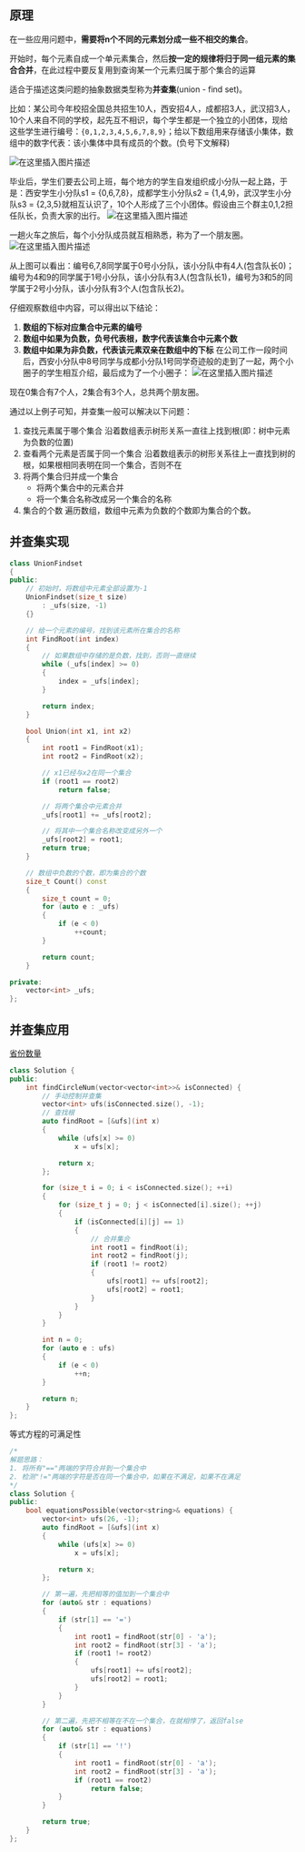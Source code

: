 ﻿## 原理

在一些应用问题中，**需要将n个不同的元素划分成一些不相交的集合**。

开始时，每个元素自成一个单元素集合，然后**按一定的规律将归于同一组元素的集合合并**，在此过程中要反复用到查询某一个元素归属于那个集合的运算

适合于描述这类问题的抽象数据类型称为**并查集**(union - find set)。

比如：某公司今年校招全国总共招生10人，西安招4人，成都招3人，武汉招3人，10个人来自不同的学校，起先互不相识，每个学生都是一个独立的小团体，现给这些学生进行编号：`{0,1,2,3,4,5,6,7,8,9}`；给以下数组用来存储该小集体，数组中的数字代表：该小集体中具有成员的个数。(负号下文解释)

![在这里插入图片描述](https://i-blog.csdnimg.cn/direct/4acb33d4cba4417ea2088e30de3f04f0.png)


毕业后，学生们要去公司上班，每个地方的学生自发组织成小分队一起上路，于是：西安学生小分队s1 = {0,6,7,8}，成都学生小分队s2 = {1,4,9}，武汉学生小分队s3 = {2,3,5}就相互认识了，10个人形成了三个小团体。假设由三个群主0,1,2担任队长，负责大家的出行。 
![在这里插入图片描述](https://i-blog.csdnimg.cn/direct/a647343474ba44298995fd238096f94b.png)

一趟火车之旅后，每个小分队成员就互相熟悉，称为了一个朋友圈。 
![在这里插入图片描述](https://i-blog.csdnimg.cn/direct/682e22803df045fe81cfa33ee4aed218.png)

从上图可以看出：编号6,7,8同学属于0号小分队，该小分队中有4人(包含队长0)；编号为4和9的同学属于1号小分队，该小分队有3人(包含队长1)，编号为3和5的同学属于2号小分队，该小分队有3个人(包含队长2)。


仔细观察数组中内容，可以得出以下结论：
1. **数组的下标对应集合中元素的编号**
2. **数组中如果为负数，负号代表根，数字代表该集合中元素个数**
3. **数组中如果为非负数，代表该元素双亲在数组中的下标**
在公司工作一段时间后，西安小分队中8号同学与成都小分队1号同学奇迹般的走到了一起，两个小圈子的学生相互介绍，最后成为了一个小圈子： 
![在这里插入图片描述](https://i-blog.csdnimg.cn/direct/48af9bfcf9c44ce49d2f368ebf88aa9f.png)

现在0集合有7个人，2集合有3个人，总共两个朋友圈。


通过以上例子可知，并查集一般可以解决以下问题：
1. 查找元素属于哪个集合
沿着数组表示树形关系一直往上找到根(即：树中元素为负数的位置)
2. 查看两个元素是否属于同一个集合
沿着数组表示的树形关系往上一直找到树的根，如果根相同表明在同一个集合，否则不在
3. 将两个集合归并成一个集合
    - 将两个集合中的元素合并
    - 将一个集合名称改成另一个集合的名称
4. 集合的个数
遍历数组，数组中元素为负数的个数即为集合的个数。

## 并查集实现

```cpp
class UnionFindset
{
public:
    // 初始时，将数组中元素全部设置为-1
    UnionFindset(size_t size)
        : _ufs(size, -1)
    {}

    // 给一个元素的编号，找到该元素所在集合的名称
    int FindRoot(int index)
    {
        // 如果数组中存储的是负数，找到，否则一直继续
        while (_ufs[index] >= 0)
        {
            index = _ufs[index];
        }

        return index;
    }

    bool Union(int x1, int x2)
    {
        int root1 = FindRoot(x1);
        int root2 = FindRoot(x2);

        // x1已经与x2在同一个集合
        if (root1 == root2)
            return false;

        // 将两个集合中元素合并
        _ufs[root1] += _ufs[root2];

        // 将其中一个集合名称改变成另外一个
        _ufs[root2] = root1;
        return true;
    }

    // 数组中负数的个数，即为集合的个数
    size_t Count() const
    {
        size_t count = 0;
        for (auto e : _ufs)
        {
            if (e < 0)
                ++count;
        }

        return count;
    }

private:
    vector<int> _ufs;
};
```

## 并查集应用

[省份数量](https://leetcode.cn/problems/bLyHh0/)
```cpp
class Solution {
public:
    int findCircleNum(vector<vector<int>>& isConnected) {
        // 手动控制并查集
        vector<int> ufs(isConnected.size(), -1);
        // 查找根
        auto findRoot = [&ufs](int x)
        {
            while (ufs[x] >= 0)
                x = ufs[x];

            return x;
        };

        for (size_t i = 0; i < isConnected.size(); ++i)
        {
            for (size_t j = 0; j < isConnected[i].size(); ++j)
            {
                if (isConnected[i][j] == 1)
                {
                    // 合并集合
                    int root1 = findRoot(i);
                    int root2 = findRoot(j);
                    if (root1 != root2)
                    {
                        ufs[root1] += ufs[root2];
                        ufs[root2] = root1;
                    }
                }
            }
        }

        int n = 0;
        for (auto e : ufs)
        {
            if (e < 0)
                ++n;
        }

        return n;
    }
};
```
等式方程的可满足性
```cpp
/*
解题思路：
1. 将所有"=="两端的字符合并到一个集合中
2. 检测"!="两端的字符是否在同一个集合中，如果在不满足，如果不在满足
*/
class Solution {
public:
    bool equationsPossible(vector<string>& equations) {
        vector<int> ufs(26, -1);
        auto findRoot = [&ufs](int x)
        {
            while (ufs[x] >= 0)
                x = ufs[x];

            return x;
        };

        // 第一遍，先把相等的值加到一个集合中
        for (auto& str : equations)
        {
            if (str[1] == '=')
            {
                int root1 = findRoot(str[0] - 'a');
                int root2 = findRoot(str[3] - 'a');
                if (root1 != root2)
                {
                    ufs[root1] += ufs[root2];
                    ufs[root2] = root1;
                }
            }
        }

        // 第二遍，先把不相等在不在一个集合，在就相悖了，返回false
        for (auto& str : equations)
        {
            if (str[1] == '!')
            {
                int root1 = findRoot(str[0] - 'a');
                int root2 = findRoot(str[3] - 'a');
                if (root1 == root2)
                    return false;
            }
        }

        return true;
    }
};
```
